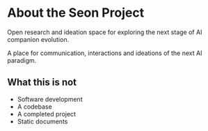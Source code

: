 # About the Seon Project
Open research and ideation space for exploring the next stage of AI companion evolution. 

A place for communication, interactions and ideations of the next AI paradigm.

## What this is not
- Software development
- A codebase
- A completed project
- Static documents
